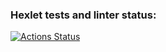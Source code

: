 ### Hexlet tests and linter status:
[![Actions Status](https://github.com/Darod103/frontend-project-46/actions/workflows/hexlet-check.yml/badge.svg)](https://github.com/Darod103/frontend-project-46/actions)